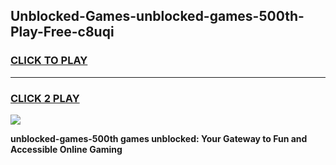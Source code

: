 
## Unblocked-Games-unblocked-games-500th-Play-Free-c8uqi
<h3>
<a href="https://premium76.site?title=unblocked-games-500th&ref=09A">CLICK TO PLAY</a></h3>
<hr>

<h3>
<a href="https://premium76.site?title=unblocked-games-500th&ref=09A">CLICK 2 PLAY</a>
  
</h3>

<a href="https://premium76.site?title=unblocked-games-500th&ref=09A"><img src="https://clearcache.store/games.png"></a>


**unblocked-games-500th games unblocked: Your Gateway to Fun and Accessible Online Gaming**
